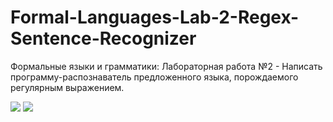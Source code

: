 # Formal-Languages-Lab-2-Regex-Sentence-Recognizer
Формальные языки и грамматики: Лабораторная работа №2 - Написать программу-распознаватель предложенного языка, порождаемого регулярным выражением.

<img src ="~/media/1страница.jpg"/>
<img src ="~/media/2страница.jpg"/>
